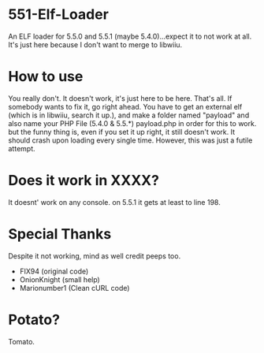 # 551-Elf-Loader
An ELF loader for 5.5.0 and 5.5.1 (maybe 5.4.0)...expect it to not work at all. It's just here because I don't want to merge to libwiiu.

# How to use
You really don't. It doesn't work, it's just here to be here. That's all. If somebody wants to fix it, go right ahead.
You have to get an external elf (which is in libwiiu, search it up.), and make a folder named "payload" and also name your PHP File (5.4.0 & 5.5.*) payload.php in order for this to work.
but the funny thing is, even if you set it up right, it still doesn't work. It should crash upon loading every single time.
However, this was just a futile attempt.

# Does it work in XXXX?
It doesnt' work on any console. on 5.5.1 it gets at least to line 198.

# Special Thanks
Despite it not working, mind as well credit peeps too.
- FIX94 (original code)
- OnionKnight (small help)
- Marionumber1 (Clean cURL code)

# Potato?
Tomato.
